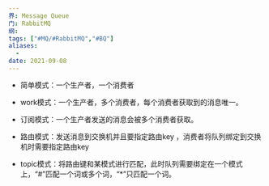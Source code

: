```yaml
---
界: Message Queue
门: RabbitMQ
纲: 
tags: ["#MQ/#RabbitMQ","#BQ"]
aliases:
  - 
date: 2021-09-08
---
```


-   简单模式：一个生产者，一个消费者
    
-   work模式：一个生产者，多个消费者，每个消费者获取到的消息唯一。
    
-   订阅模式：一个生产者发送的消息会被多个消费者获取。
    
-   路由模式：发送消息到交换机并且要指定路由key ，消费者将队列绑定到交换机时需要指定路由key
    
-   topic模式：将路由键和某模式进行匹配，此时队列需要绑定在一个模式上，“#”匹配一个词或多个词，“*”只匹配一个词。